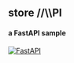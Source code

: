 ## store //\\\PI
#### a FastAPI sample

[![FastAPI](https://github.com/koskedk/storeapi/actions/workflows/fastapi.yml/badge.svg)](https://github.com/koskedk/storeapi/actions/workflows/fastapi.yml)
